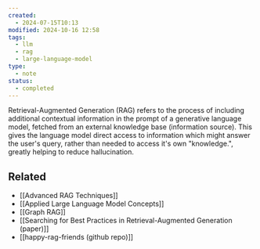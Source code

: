 ```yaml
---
created:
  - 2024-07-15T10:13
modified: 2024-10-16 12:58
tags:
  - llm
  - rag
  - large-language-model
type:
  - note
status:
  - completed
---
```

Retrieval-Augmented Generation (RAG) refers to the process of including additional contextual information in the prompt of a generative language model, fetched from an external knowledge base (information source). This gives the language model direct access to information which might answer the user's query, rather than needed to access it's own "knowledge.", greatly helping to reduce hallucination.
## Related
* [[Advanced RAG Techniques]]
* [[Applied Large Language Model Concepts]]
* [[Graph RAG]]
* [[Searching for Best Practices in Retrieval-Augmented Generation (paper)]]
* [[happy-rag-friends (github repo)]]